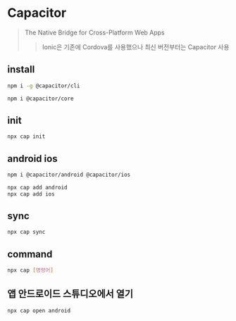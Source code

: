 # Capacitor

> The Native Bridge for Cross-Platform Web Apps
>
> > Ionic은 기존에 Cordova를 사용했으나 최신 버전부터는 Capacitor 사용

## install

```sh
npm i -g @capacitor/cli

npm i @capacitor/core
```

## init

```sh
npx cap init
```

## android ios

```sh
npm i @capacitor/android @capacitor/ios

npx cap add android
npx cap add ios
```

## sync

```sh
npx cap sync
```

## command

```sh
npx cap [명령어]
```

## 앱 안드로이드 스튜디오에서 열기

```sh
npx cap open android
```
